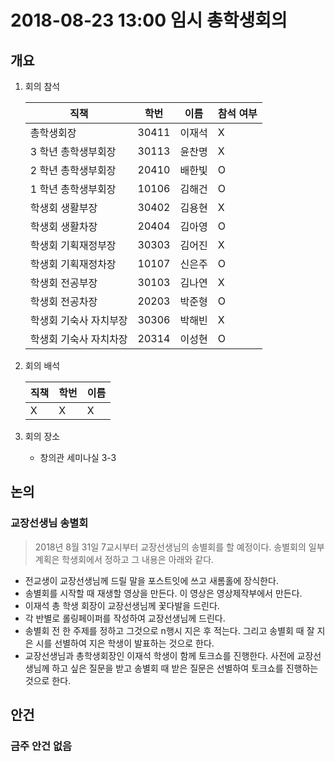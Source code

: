 # 2018-08-23 13:00 임시 총학생회의

## 개요

1.  회의 참석

    | 직책                   | 학번  | 이름   | 참석 여부 |
    | ---------------------- | ----- | ------ | --------- |
    | 총학생회장             | 30411 | 이재석 | X         |
    | 3 학년 총학생부회장    | 30113 | 윤찬명 | X         |
    | 2 학년 총학생부회장    | 20410 | 배한빛 | O         |
    | 1 학년 총학생부회장    | 10106 | 김해건 | O         |
    | 학생회 생활부장        | 30402 | 김용현 | X         |
    | 학생회 생활차장        | 20404 | 김아영 | O         |
    | 학생회 기획재정부장    | 30303 | 김어진 | X         |
    | 학생회 기획재정차장    | 10107 | 신은주 | O         |
    | 학생회 전공부장        | 30103 | 김나연 | X         |
    | 학생회 전공차장        | 20203 | 박준형 | O         |
    | 학생회 기숙사 자치부장 | 30306 | 박해빈 | X         |
    | 학생회 기숙사 자치차장 | 20314 | 이성현 | O         |

2.  회의 배석

    | 직책 | 학번 | 이름 |
    | ---- | ---- | ---- |
    | X    | X    | X    |

3.  회의 장소
    -   창의관 세미나실 3-3

## 논의
### 교장선생님 송별회
> 2018년 8월 31일 7교시부터 교장선생님의 송별회를 할 예정이다. 송별회의 일부 계획은 학생회에서 정하고 그 내용은 아래와 같다. 
-   전교생이 교장선생님께 드릴 말을 포스트잇에 쓰고 새롬홀에 장식한다.
-   송별회를 시작할 때 재생할 영상을 만든다. 이 영상은 영상제작부에서 만든다.
-   이재석 총 학생 회장이 교장선생님께 꽃다발을 드린다.
-   각 반별로 롤링페이퍼를 작성하여 교장선생님께 드린다.
-   송별회 전 한 주제를 정하고 그것으로 n행시 지은 후 적는다. 그리고 송별회 때 잘 지은 시를 선별하여 지은 학생이 발표하는 것으로 한다.
-   교장선생님과 총학생회장인 이재석 학생이 함께 토크쇼를 진행한다. 사전에 교장선생님께 하고 싶은 질문을 받고 송별회 때 받은 질문은 선별하여 토크쇼를 진행하는것으로 한다.

## 안건
### 금주 안건 없음